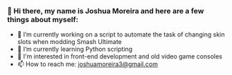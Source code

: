 ### 👋 Hi there, my name is Joshua Moreira and here are a few things about myself:

- 🔭 I’m currently working on a script to automate the task of changing skin slots when modding Smash Ultimate
- 🌱 I’m currently learning Python scripting
- 👀 I'm interested in front-end development and old video game consoles
- 📫 How to reach me: joshuamoreira3@gmail.com

<!-- **OfficialArms/OfficialArms** is a ✨ _special_ ✨ repository because its `README.md` (this file) appears on your GitHub profile. -->

